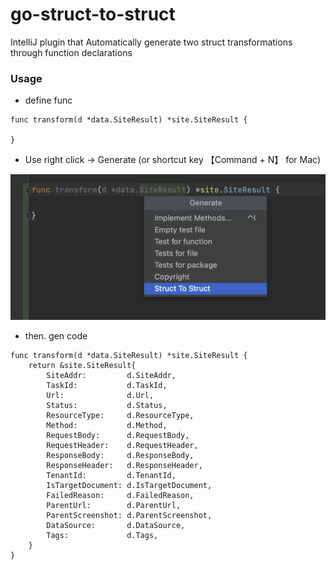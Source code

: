 # go-struct-to-struct

IntelliJ plugin that Automatically generate two struct transformations through function declarations

### Usage

- define func

```
func transform(d *data.SiteResult) *site.SiteResult {

}
```

- Use right click -> Generate (or shortcut key 【Command + N】 for Mac)

![](images/demo-1.png)

- then. gen code

```
func transform(d *data.SiteResult) *site.SiteResult {
	return &site.SiteResult{
		SiteAddr:         d.SiteAddr,
		TaskId:           d.TaskId,
		Url:              d.Url,
		Status:           d.Status,
		ResourceType:     d.ResourceType,
		Method:           d.Method,
		RequestBody:      d.RequestBody,
		RequestHeader:    d.RequestHeader,
		ResponseBody:     d.ResponseBody,
		ResponseHeader:   d.ResponseHeader,
		TenantId:         d.TenantId,
		IsTargetDocument: d.IsTargetDocument,
		FailedReason:     d.FailedReason,
		ParentUrl:        d.ParentUrl,
		ParentScreenshot: d.ParentScreenshot,
		DataSource:       d.DataSource,
		Tags:             d.Tags,
	}
}
```